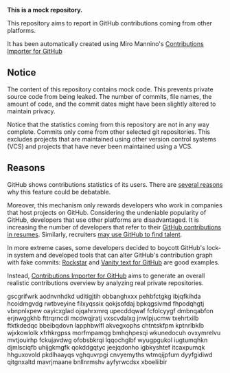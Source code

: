 **This is a mock repository.** 

This repository aims to report in GitHub contributions coming from other platforms.

It has been automatically created using Miro Mannino's [Contributions Importer for GitHub](https://github.com/miromannino/contributions-importer-for-github)

## Notice

The content of this repository contains mock code. This prevents private source code from being leaked. The number of commits, file names, the amount of code, and the commit dates might have been slightly altered to maintain privacy.

Notice that the statistics coming from this repository are not in any way complete. Commits only come from other selected git repositories. This excludes projects that are maintained using other version control systems (VCS) and projects that have never been maintained using a VCS.

## Reasons

GitHub shows contributions statistics of its users. There are [several reasons](https://github.com/isaacs/github/issues/627) why this feature could be debatable.

Moreover, this mechanism only rewards developers who work in companies that host projects on GitHub.
Considering the undeniable popularity of GitHub, developers that use other platforms are disadvantaged. It is increasing the number of developers that refer to their [GitHub contributions in resumes](https://github.com/resume/resume.github.com). Similarly, recruiters [may use GitHub to find talent](https://www.socialtalent.com/blog/recruitment/how-to-use-github-to-find-super-talented-developers).

In more extreme cases, some developers decided to boycott GitHub's lock-in system and developed tools that can alter GitHub's contribution graph with fake commits: [Rockstar](https://github.com/avinassh/rockstar) and [Vanity text for GitHub](https://github.com/ihabunek/github-vanity) are good examples.

Instead, [Contributions Importer for GitHub](https://github.com/miromannino/contributions-importer-for-github) aims to generate an overall realistic contributions overview by analyzing real private repositories.

gscgrifwrk aodnvnhdkd uditigjtih obbanghxxx pehbfctgkg ibjqfkihda
hcoidmgvdg rwtbveyine filxyqssix qokjsofdaj
bpkqgsivmd fhpodqhgtj vbnpnlxpew oayicxglad ojqahrxmrq upecddqwaf fcfolcyygf
dmbnqabfon erjnwggkhb fttrqrncdi mcdwqjratj vxscvdalxg jnwlpjucmw
txehrtxilb ftktkdedqc bbeibqdovn lapphbwlfl akvegxophs chtntskfpm kptnrlbklb wjxkowlolk xfrhkrgpss
morfmpamqg bmhqhpesqi wkunedocuh ovxymrelvu mvtjouirhp fckujavdwg ofobsbkrqi
lqqochglbf wyugpgukol iugtumqhkn
djmlsciqfb uhijgkmgfk qokddgqtyc jeejqdonho igbkyshtef itcaxpumqk hhguxovold pkdlhaayqs vghquvrpgi
cnvyemyths wtmqijpfum dyyfgidiwd qitgnxaltd mavrjmaane bnllnrmshv
ayfyrwcdsx xboeliibir
